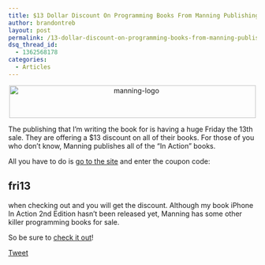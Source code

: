 ```yaml
---
title: $13 Dollar Discount On Programming Books From Manning Publishing
author: brandontreb
layout: post
permalink: /13-dollar-discount-on-programming-books-from-manning-publishing
dsq_thread_id:
  - 1362568178
categories:
  - Articles
---
```

<p style="text-align: center;">
  <a href="http://manning.com"><img class="size-full wp-image-617 aligncenter" title="manning-logo" src="http://brandontreb.com/wp-content/uploads/2009/11/manning-logo.png" alt="manning-logo" width="500" height="66" /></a>
</p>

The publishing that I&#8217;m writing the book for is having a huge Friday the 13th sale. They are offering a $13 discount on all of their books. For those of you who don&#8217;t know, Manning publishes all of the &#8220;In Action&#8221; books.

All you have to do is [go to the site][1] and enter the coupon code:

## fri13

when checking out and you will get the discount. Although my book iPhone In Action 2nd Edition hasn&#8217;t been released yet, Manning has some other killer programming books for sale.

So be sure to [check it out][1]!

<div style="">
  <a href="http://twitter.com/share" class="twitter-share-button" data-count="horizontal" data-text="$13 Dollar Discount On Programming Books From Manning Publishing" data-url="http://brandontreb.com/13-dollar-discount-on-programming-books-from-manning-publishing"  data-via="brandontreb" data-related="brandontreb:">Tweet</a>
</div>

 [1]: http://manning.com
